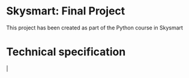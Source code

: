 # Skysmart: Final Project
 This project has been created as part of the Python course in Skysmart

# Technical specification
| 